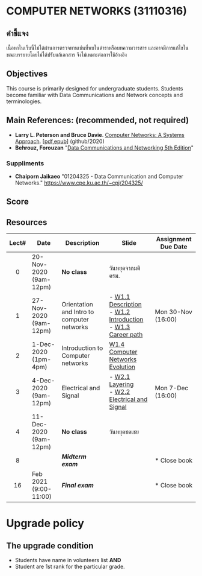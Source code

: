 # COMPUTER NETWORKS (31110316)
## คำชี้แจง
เนื้อหาในเว็บนี้ไม่ได้ผ่านการตรวจทานเช่นที่พบในตำราหรือบทความวารสาร และอาจมีการแก้ไขในขณะบรรยายโดยไม่ได้ปรับแก้เอกสาร จึงไม่เหมาะต่อการใช้อ้างอิง

## Objectives
 This course is  primarily designed for undergraduate students. Students become familiar with Data Communications and Network concepts and terminologies.

## Main References: (recommended, not required)

- **Larry L. Peterson and Bruce Davie**. [Computer Networks: A Systems Approach](https://github.com/SystemsApproach/book). [[pdf](https://github.com/SystemsApproach/book/releases/download/v6.1/book.pdf),[epub](https://github.com/SystemsApproach/book/releases/download/v6.1/ComputerNetworksASystemsApproach.epub)] (github/2020)
- **Behrouz, Forouzan** "[Data Communications and Networking 5th Edition](https://archive.org/details/Data.Communications.and.Networking.5th.Edition/page/n139)"
### Suppliments
- **Chaiporn Jaikaeo** "01204325 - Data Communication and Computer Networks." https://www.cpe.ku.ac.th/~cpj/204325/

## Score

## Resources 

| Lect# | Date | Description  |Slide| Assignment Due Date |
|:-----:|------|-------------|----|---------------------|
|  0 |20-Nov-2020 <br>(9am-12pm)| **No class**  |วันหยุดจากมติ ครม. ||
|  1 |27-Nov-2020 <br>(9am-12pm)| Orientation and Intro to computer networks| - [W1.1 Description](31110316-description.pdf)<br> - [W1.2 Introduction](https://github.com/Lecture-CPE/316/raw/2563-2/w1/w1.1-CourseIntroduction.pdf)  <br> - [W1.3 Career path](https://github.com/Lecture-CPE/316/raw/2563-2/w1/w1.2-Career.pdf)  |Mon 30-Nov (16:00) |
|  2 |1-Dec-2020 <br>(1pm-4pm)| Introduction to Computer networks |[W1.4  Computer Networks Evolution](https://github.com/Lecture-CPE/316/raw/2563-2/w1/w1.4-Network%20Evolution.pdf) ||
|  3 |4-Dec-2020 <br>(9am-12pm)| Electrical and Signal | - [W2.1 Layering](w2/w2.1-Layering.pdf) <br> - [W2.2 Electrical and Signal](w2/w2.1-Layering.pdf)  |Mon 7-Dec (16:00)|
|  4 |11-Dec-2020 <br>(9am-12pm)| **No class**  |วันหยุดชดเชย ||
| 8 |      | ***Midterm exam***   |            |* Close book    |
| 16 | Feb 2021  (9:00-11:00)   | ***Final exam***   |            |* Close book    |

# Upgrade policy

## The upgrade condition
* Students have name in volunteers list **AND** 
* Student are 1st rank for the particular grade.
